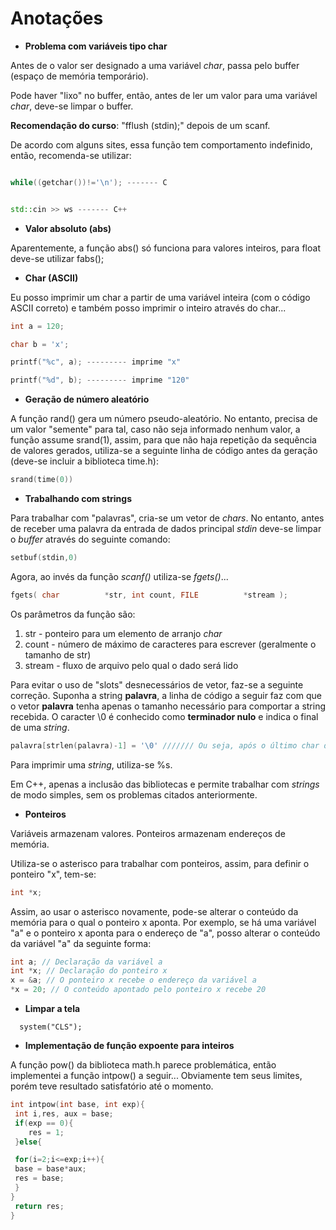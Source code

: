 # Anotações

- **Problema com variáveis tipo char**

Antes de o valor ser designado a uma variável *char*, passa pelo buffer (espaço de memória temporário).

Pode haver "lixo" no buffer, então, antes de ler um valor para uma variável *char*, deve-se limpar o buffer.

**Recomendação do curso**: "fflush (stdin);" depois de um scanf.

De acordo com alguns sites, essa função tem comportamento indefinido, então, recomenda-se utilizar:

```c

while((getchar())!='\n'); ------- C

```

```cpp

std::cin >> ws ------- C++

```

- **Valor absoluto (abs)**

Aparentemente, a função abs() só funciona para valores inteiros, para float deve-se utilizar fabs();

- **Char (ASCII)**

Eu posso imprimir um char a partir de uma variável inteira (com o código ASCII correto) e também posso imprimir o inteiro através do char...

```c
int a = 120;

char b = 'x';

printf("%c", a); --------- imprime "x"

printf("%d", b); --------- imprime "120"
```

- **Geração de número aleatório**

A função rand() gera um número pseudo-aleatório. No entanto, precisa de um valor "semente" para tal, caso não seja informado nenhum valor, a função assume srand(1), assim, para que não haja repetição da sequência de valores gerados, utiliza-se a seguinte linha de código antes da geração (deve-se incluir a biblioteca time.h):

```c
srand(time(0))
```

- **Trabalhando com strings**

Para trabalhar com "palavras", cria-se um vetor de _chars_. No entanto, antes de receber uma palavra da entrada de dados principal _stdin_ deve-se limpar o _buffer_ através do seguinte comando:

```c
setbuf(stdin,0)
```

Agora, ao invés da função _scanf()_ utiliza-se _fgets()_...

```c
fgets( char          *str, int count, FILE          *stream );
```

Os parâmetros da função são:

1. str	-	ponteiro para um elemento de arranjo _char_
2. count	-	número de máximo de caracteres para escrever (geralmente o tamanho de str)
3. stream	-	fluxo de arquivo pelo qual o dado será lido

Para evitar o uso de "slots" desnecessários de vetor, faz-se a seguinte correção. Suponha a string **palavra**, a linha de código a seguir faz com que o vetor **palavra** tenha apenas o tamanho necessário para comportar a string recebida. O caracter \0 é conhecido como **terminador nulo** e indica o final de uma _string_.

```c
palavra[strlen(palavra)-1] = '\0' /////// Ou seja, após o último char do vetor, teremos \0
```

Para imprimir uma _string_, utiliza-se %s.

Em C++, apenas a inclusão das bibliotecas <string> e <iostream> permite trabalhar com _strings_ de modo simples, sem os problemas citados anteriormente.
  
- **Ponteiros**
  
Variáveis armazenam valores. Ponteiros armazenam endereços de memória.
  
Utiliza-se o asterisco para trabalhar com ponteiros, assim, para definir o ponteiro "x", tem-se:

```c
int *x;
```

Assim, ao usar o asterisco novamente, pode-se alterar o conteúdo da memória para o qual o ponteiro x aponta. Por exemplo, se há uma variável "a" e o ponteiro x aponta para o endereço de "a", posso alterar o conteúdo da variável "a" da seguinte forma:
  
```c
int a; // Declaração da variável a
int *x; // Declaração do ponteiro x
x = &a; // O ponteiro x recebe o endereço da variável a
*x = 20; // O conteúdo apontado pelo ponteiro x recebe 20
```
  
- **Limpar a tela**
  
```
  system("CLS");
```

- **Implementação de função expoente para inteiros**
  
A função pow() da biblioteca math.h parece problemática, então implementei a função intpow() a seguir... Obviamente tem seus limites, porém teve resultado satisfatório até o momento.
  
  ```c
  int intpow(int base, int exp){
   int i,res, aux = base;
   if(exp == 0){
      res = 1;
   }else{

   for(i=2;i<=exp;i++){
   base = base*aux;
   res = base;
   }
}
   return res;
}

  ```
